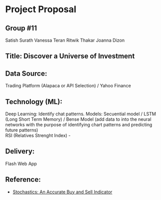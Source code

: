 # Project Proposal




## Group #11
Satish Surath
Vanessa Teran
Ritwik Thakar
Joanna Dizon


## Title: Discover a Universe of Investment



## Data Source: 
Trading Platform (Alapaca or API Selection) / Yahoo Finance

## Technology (ML):
Deep Learning: Identify chat patterns. 
Models: Secuential model / LSTM (Long Short Term Memory) / Bense Model (add data to into the neural networks with the purpose of identifying chart patterns and predicting future patterns)  
RSI (Relatives Strenght Index) - 



## Delivery:
Flash Web App


## Reference:
- [Stochastics: An Accurate Buy and Sell Indicator](https://www.investopedia.com/articles/technical/073001.asp)

